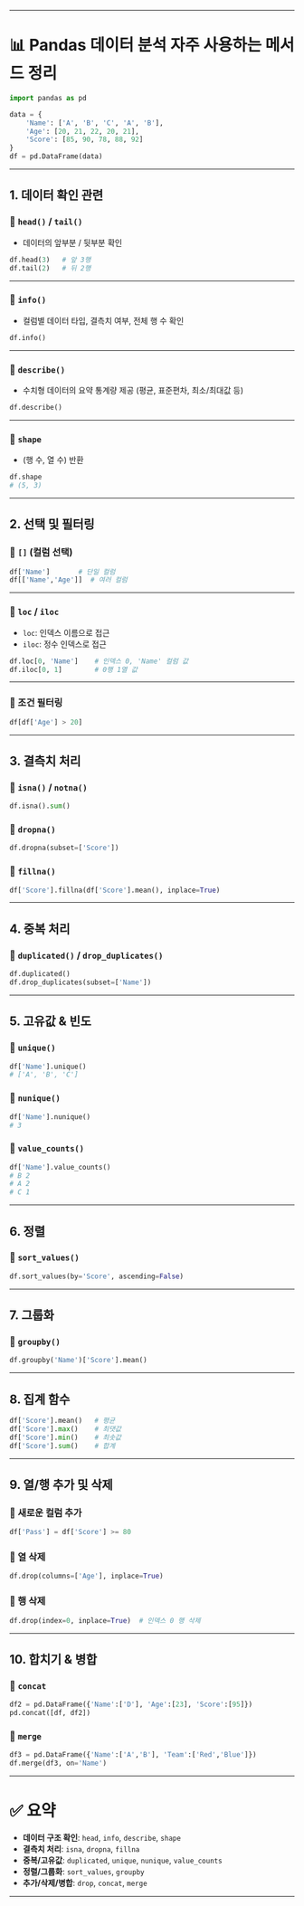 
---

# 📊 Pandas 데이터 분석 자주 사용하는 메서드 정리

```python
import pandas as pd

data = {
    'Name': ['A', 'B', 'C', 'A', 'B'],
    'Age': [20, 21, 22, 20, 21],
    'Score': [85, 90, 78, 88, 92]
}
df = pd.DataFrame(data)
```

---

## 1. 데이터 확인 관련

### 🔹 `head()` / `tail()`

* 데이터의 앞부분 / 뒷부분 확인

```python
df.head(3)   # 앞 3행
df.tail(2)   # 뒤 2행
```

---

### 🔹 `info()`

* 컬럼별 데이터 타입, 결측치 여부, 전체 행 수 확인

```python
df.info()
```

---

### 🔹 `describe()`

* 수치형 데이터의 요약 통계량 제공 (평균, 표준편차, 최소/최대값 등)

```python
df.describe()
```

---

### 🔹 `shape`

* (행 수, 열 수) 반환

```python
df.shape
# (5, 3)
```

---

## 2. 선택 및 필터링

### 🔹 `[]` (컬럼 선택)

```python
df['Name']       # 단일 컬럼
df[['Name','Age']]  # 여러 컬럼
```

---

### 🔹 `loc` / `iloc`

* `loc`: 인덱스 이름으로 접근
* `iloc`: 정수 인덱스로 접근

```python
df.loc[0, 'Name']    # 인덱스 0, 'Name' 컬럼 값
df.iloc[0, 1]        # 0행 1열 값
```

---

### 🔹 조건 필터링

```python
df[df['Age'] > 20]
```

---

## 3. 결측치 처리

### 🔹 `isna()` / `notna()`

```python
df.isna().sum()
```

### 🔹 `dropna()`

```python
df.dropna(subset=['Score'])
```

### 🔹 `fillna()`

```python
df['Score'].fillna(df['Score'].mean(), inplace=True)
```

---

## 4. 중복 처리

### 🔹 `duplicated()` / `drop_duplicates()`

```python
df.duplicated()
df.drop_duplicates(subset=['Name'])
```

---

## 5. 고유값 & 빈도

### 🔹 `unique()`

```python
df['Name'].unique()
# ['A', 'B', 'C']
```

### 🔹 `nunique()`

```python
df['Name'].nunique()
# 3
```

### 🔹 `value_counts()`

```python
df['Name'].value_counts()
# B 2
# A 2
# C 1
```

---

## 6. 정렬

### 🔹 `sort_values()`

```python
df.sort_values(by='Score', ascending=False)
```

---

## 7. 그룹화

### 🔹 `groupby()`

```python
df.groupby('Name')['Score'].mean()
```

---

## 8. 집계 함수

```python
df['Score'].mean()   # 평균
df['Score'].max()    # 최댓값
df['Score'].min()    # 최솟값
df['Score'].sum()    # 합계
```

---

## 9. 열/행 추가 및 삭제

### 🔹 새로운 컬럼 추가

```python
df['Pass'] = df['Score'] >= 80
```

### 🔹 열 삭제

```python
df.drop(columns=['Age'], inplace=True)
```

### 🔹 행 삭제

```python
df.drop(index=0, inplace=True)  # 인덱스 0 행 삭제
```

---

## 10. 합치기 & 병합

### 🔹 `concat`

```python
df2 = pd.DataFrame({'Name':['D'], 'Age':[23], 'Score':[95]})
pd.concat([df, df2])
```

### 🔹 `merge`

```python
df3 = pd.DataFrame({'Name':['A','B'], 'Team':['Red','Blue']})
df.merge(df3, on='Name')
```

---

# ✅ 요약

* **데이터 구조 확인**: `head`, `info`, `describe`, `shape`
* **결측치 처리**: `isna`, `dropna`, `fillna`
* **중복/고유값**: `duplicated`, `unique`, `nunique`, `value_counts`
* **정렬/그룹화**: `sort_values`, `groupby`
* **추가/삭제/병합**: `drop`, `concat`, `merge`

---

